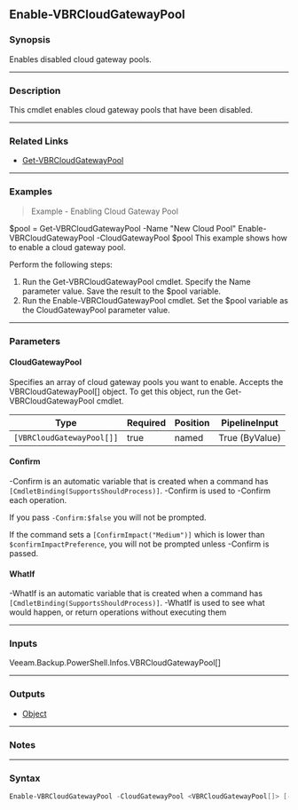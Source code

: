 Enable-VBRCloudGatewayPool
--------------------------

### Synopsis
Enables disabled cloud gateway pools.

---

### Description

This cmdlet enables cloud gateway pools that have been disabled.

---

### Related Links
* [Get-VBRCloudGatewayPool](Get-VBRCloudGatewayPool)

---

### Examples
> Example - Enabling Cloud Gateway Pool

$pool = Get-VBRCloudGatewayPool -Name "New Cloud Pool"
Enable-VBRCloudGatewayPool -CloudGatewayPool $pool
This example shows how to enable a cloud gateway pool.

Perform the following steps:
1. Run the Get-VBRCloudGatewayPool cmdlet. Specify the Name parameter value. Save the result to the $pool variable.
2. Run the Enable-VBRCloudGatewayPool cmdlet. Set the $pool variable as the CloudGatewayPool parameter value.

---

### Parameters
#### **CloudGatewayPool**
Specifies an array of cloud gateway pools you want to enable. Accepts the VBRCloudGatewayPool[] object. To get this object, run the Get-VBRCloudGatewayPool cmdlet.

|Type                     |Required|Position|PipelineInput |
|-------------------------|--------|--------|--------------|
|`[VBRCloudGatewayPool[]]`|true    |named   |True (ByValue)|

#### **Confirm**
-Confirm is an automatic variable that is created when a command has ```[CmdletBinding(SupportsShouldProcess)]```.
-Confirm is used to -Confirm each operation.

If you pass ```-Confirm:$false``` you will not be prompted.

If the command sets a ```[ConfirmImpact("Medium")]``` which is lower than ```$confirmImpactPreference```, you will not be prompted unless -Confirm is passed.

#### **WhatIf**
-WhatIf is an automatic variable that is created when a command has ```[CmdletBinding(SupportsShouldProcess)]```.
-WhatIf is used to see what would happen, or return operations without executing them

---

### Inputs
Veeam.Backup.PowerShell.Infos.VBRCloudGatewayPool[]

---

### Outputs
* [Object](https://learn.microsoft.com/en-us/dotnet/api/System.Object)

---

### Notes

---

### Syntax
```PowerShell
Enable-VBRCloudGatewayPool -CloudGatewayPool <VBRCloudGatewayPool[]> [-Confirm] [-WhatIf] [<CommonParameters>]
```
